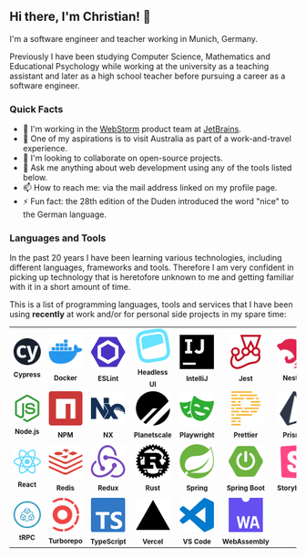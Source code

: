 ## Hi there, I'm Christian! 👋

I'm a software engineer and teacher working in Munich, Germany.

Previously I have been studying Computer Science, Mathematics and Educational Psychology while working at the university as a teaching assistant and later as a high school teacher before pursuing a career as a software engineer.

### Quick Facts

- 🔭 I'm working in the [WebStorm](https://www.jetbrains.com/webstorm/) product team at [JetBrains](https://www.jetbrains.com/).
- 🌱 One of my aspirations is to visit Australia as part of a work-and-travel experience.
- 👯 I'm looking to collaborate on open-source projects.
- 💬 Ask me anything about web development using any of the tools listed below.
- 📫 How to reach me: via the mail address linked on my profile page.
- ⚡ Fun fact: the 28th edition of the Duden introduced the word "nice" to the German language.

### Languages and Tools

In the past 20 years I have been learning various technologies, including different languages, frameworks and tools. Therefore I am very confident in picking up technology that is heretofore unknown to me and getting familiar with it in a short amount of time.

This is a list of programming languages, tools and services that I have been using **recently** at work and/or for personal side projects in my spare time:

<table>
  <tr>
    <td align="center">
      <picture>
        <source
          srcset="images/cypress-dark.svg"
          media="(prefers-color-scheme: dark)"
        />
        <img src="images/cypress.svg" alt="Cypress" width="60px" />
      </picture>
      <br />
      <sub><b>Cypress</b></sub>
    </td>
    <td align="center">
      <picture>
        <source
          srcset="images/docker-dark.svg"
          media="(prefers-color-scheme: dark)"
        />
        <img src="images/docker.svg" alt="Docker" width="60px" />
      </picture>
      <br />
      <sub><b>Docker</b></sub>
    </td>
    <td align="center">
      <picture>
        <source
          srcset="images/eslint-dark.svg"
          media="(prefers-color-scheme: dark)"
        />
        <img src="images/eslint.svg" alt="ESLint" width="60px" />
      </picture>
      <br />
      <sub><b>ESLint</b></sub>
    </td>
    <td align="center">
      <picture>
        <source
          srcset="images/headlessui-dark.svg"
          media="(prefers-color-scheme: dark)"
        />
        <img src="images/headlessui.svg" alt="Headless UI" width="60px" />
      </picture>
      <br />
      <sub><b>Headless UI</b></sub>
    </td>
    <td align="center">
      <picture>
        <source
          srcset="images/intellijidea-dark.svg"
          media="(prefers-color-scheme: dark)"
        />
        <img src="images/intellijidea.svg" alt="IntelliJ" width="60px" />
      </picture>
      <br />
      <sub><b>IntelliJ</b></sub>
    </td>
    <td align="center">
      <picture>
        <source
          srcset="images/jest-dark.svg"
          media="(prefers-color-scheme: dark)"
        />
        <img src="images/jest.svg" alt="Jest" width="60px" />
      </picture>
      <br />
      <sub><b>Jest</b></sub>
    </td>
    <td align="center">
      <picture>
        <source
          srcset="images/nestjs-dark.svg"
          media="(prefers-color-scheme: dark)"
        />
        <img src="images/nestjs.svg" alt="Nest.js" width="60px" />
      </picture>
      <br />
      <sub><b>Nest.js</b></sub>
    </td>
    <td align="center">
      <picture>
        <source
          srcset="images/nextdotjs-dark.svg"
          media="(prefers-color-scheme: dark)"
        />
        <img src="images/nextdotjs.svg" alt="Next.js" width="60px" />
      </picture>
      <br />
      <sub><b>Next.js</b></sub>
    </td>
  </tr>
  <tr>
    <td align="center">
      <picture>
        <source
          srcset="images/nodedotjs-dark.svg"
          media="(prefers-color-scheme: dark)"
        />
        <img src="images/nodedotjs.svg" alt="Node.js" width="60px" />
      </picture>
      <br />
      <sub><b>Node.js</b></sub>
    </td>
    <td align="center">
      <picture>
        <source
          srcset="images/npm-dark.svg"
          media="(prefers-color-scheme: dark)"
        />
        <img src="images/npm.svg" alt="NPM" width="60px" />
      </picture>
      <br />
      <sub><b>NPM</b></sub>
    </td>
    <td align="center">
      <picture>
        <source
          srcset="images/nx-dark.svg"
          media="(prefers-color-scheme: dark)"
        />
        <img src="images/nx.svg" alt="NX" width="60px" />
      </picture>
      <br />
      <sub><b>NX</b></sub>
    </td>
    <td align="center">
      <picture>
        <source
          srcset="images/planetscale-dark.svg"
          media="(prefers-color-scheme: dark)"
        />
        <img src="images/planetscale.svg" alt="Planetscale" width="60px" />
      </picture>
      <br />
      <sub><b>Planetscale</b></sub>
    </td>
    <td align="center">
      <picture>
        <source
          srcset="images/playwright-dark.svg"
          media="(prefers-color-scheme: dark)"
        />
        <img src="images/playwright.svg" alt="Playwright" width="60px" />
      </picture>
      <br />
      <sub><b>Playwright</b></sub>
    </td>
    <td align="center">
      <picture>
        <source
          srcset="images/prettier-dark.svg"
          media="(prefers-color-scheme: dark)"
        />
        <img src="images/prettier.svg" alt="Prettier" width="60px" />
      </picture>
      <br />
      <sub><b>Prettier</b></sub>
    </td>
    <td align="center">
      <picture>
        <source
          srcset="images/prisma-dark.svg"
          media="(prefers-color-scheme: dark)"
        />
        <img src="images/prisma.svg" alt="Prisma" width="60px" />
      </picture>
      <br />
      <sub><b>Prisma</b></sub>
    </td>
    <td align="center">
      <picture>
        <source
          srcset="images/railway-dark.svg"
          media="(prefers-color-scheme: dark)"
        />
        <img src="images/railway.svg" alt="Railway" width="60px" />
      </picture>
      <br />
      <sub><b>Railway</b></sub>
    </td>
  </tr>
  <tr>
    <td align="center">
      <picture>
        <source
          srcset="images/react-dark.svg"
          media="(prefers-color-scheme: dark)"
        />
        <img src="images/react.svg" alt="React" width="60px" />
      </picture>
      <br />
      <sub><b>React</b></sub>
    </td>
    <td align="center">
      <picture>
        <source
          srcset="images/redis-dark.svg"
          media="(prefers-color-scheme: dark)"
        />
        <img src="images/redis.svg" alt="Redis" width="60px" />
      </picture>
      <br />
      <sub><b>Redis</b></sub>
    </td>
    <td align="center">
      <picture>
        <source
          srcset="images/redux-dark.svg"
          media="(prefers-color-scheme: dark)"
        />
        <img src="images/redux.svg" alt="Redux" width="60px" />
      </picture>
      <br />
      <sub><b>Redux</b></sub>
    </td>
    <td align="center">
      <picture>
        <source
          srcset="images/rust-dark.svg"
          media="(prefers-color-scheme: dark)"
        />
        <img src="images/rust.svg" alt="Rust" width="60px" />
      </picture>
      <br />
      <sub><b>Rust</b></sub>
    </td>
    <td align="center">
      <picture>
        <source
          srcset="images/spring-dark.svg"
          media="(prefers-color-scheme: dark)"
        />
        <img src="images/spring.svg" alt="Spring" width="60px" />
      </picture>
      <br />
      <sub><b>Spring</b></sub>
    </td>
    <td align="center">
      <picture>
        <source
          srcset="images/springboot-dark.svg"
          media="(prefers-color-scheme: dark)"
        />
        <img src="images/springboot.svg" alt="Spring Boot" width="60px" />
      </picture>
      <br />
      <sub><b>Spring Boot</b></sub>
    </td>
    <td align="center">
      <picture>
        <source
          srcset="images/storybook-dark.svg"
          media="(prefers-color-scheme: dark)"
        />
        <img src="images/storybook.svg" alt="Storybook" width="60px" />
      </picture>
      <br />
      <sub><b>Storybook</b></sub>
    </td>
    <td align="center">
      <picture>
        <source
          srcset="images/tailwindcss-dark.svg"
          media="(prefers-color-scheme: dark)"
        />
        <img src="images/tailwindcss.svg" alt="Tailwind CSS" width="60px" />
      </picture>
      <br />
      <sub><b>Tailwind CSS</b></sub>
    </td>
  </tr>
  <tr>
    <td align="center">
      <picture>
        <source
          srcset="images/trpc-dark.svg"
          media="(prefers-color-scheme: dark)"
        />
        <img src="images/trpc.svg" alt="tRPC" width="60px" />
      </picture>
      <br />
      <sub><b>tRPC</b></sub>
    </td>
    <td align="center">
      <picture>
        <source
          srcset="images/turborepo-dark.svg"
          media="(prefers-color-scheme: dark)"
        />
        <img src="images/turborepo.svg" alt="Turborepo" width="60px" />
      </picture>
      <br />
      <sub><b>Turborepo</b></sub>
    </td>
    <td align="center">
      <picture>
        <source
          srcset="images/typescript-dark.svg"
          media="(prefers-color-scheme: dark)"
        />
        <img src="images/typescript.svg" alt="TypeScript" width="60px" />
      </picture>
      <br />
      <sub><b>TypeScript</b></sub>
    </td>
    <td align="center">
      <picture>
        <source
          srcset="images/vercel-dark.svg"
          media="(prefers-color-scheme: dark)"
        />
        <img src="images/vercel.svg" alt="Vercel" width="60px" />
      </picture>
      <br />
      <sub><b>Vercel</b></sub>
    </td>
    <td align="center">
      <picture>
        <source
          srcset="images/visualstudiocode-dark.svg"
          media="(prefers-color-scheme: dark)"
        />
        <img src="images/visualstudiocode.svg" alt="VS Code" width="60px" />
      </picture>
      <br />
      <sub><b>VS Code</b></sub>
    </td>
    <td align="center">
      <picture>
        <source
          srcset="images/webassembly-dark.svg"
          media="(prefers-color-scheme: dark)"
        />
        <img src="images/webassembly.svg" alt="WebAssembly" width="60px" />
      </picture>
      <br />
      <sub><b>WebAssembly</b></sub>
    </td>
  </tr>
</table>
